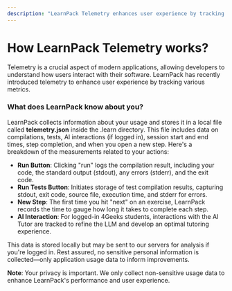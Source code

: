 ```yaml
---
description: "LearnPack Telemetry enhances user experience by tracking interactions and performance metrics, stored locally for improvement analysis."
---
```



# How **LearnPack Telemetry** works?

Telemetry is a crucial aspect of modern applications, allowing developers to understand how users interact with their software. LearnPack has recently introduced telemetry to enhance user experience by tracking various metrics.

### What does LearnPack know about you?
LearnPack collects information about your usage and stores it in a local file called **telemetry.json** inside the .learn directory. This file includes data on compilations, tests, AI interactions (if logged in), session start and end times, step completion, and when you open a new step. Here's a breakdown of the measurements related to your actions:

- **Run Button**: Clicking "run" logs the compilation result, including your code, the standard output (stdout), any errors (stderr), and the exit code.
- **Run Tests Button**: Initiates storage of test compilation results, capturing stdout, exit code, source file, execution time, and stderr for errors.
- **New Step**: The first time you hit "next" on an exercise, LearnPack records the time to gauge how long it takes to complete each step.
- **AI Interaction**: For logged-in 4Geeks students, interactions with the AI Tutor are tracked to refine the LLM and develop an optimal tutoring experience.

This data is stored locally but may be sent to our servers for analysis if you're logged in. Rest assured, no sensitive personal information is collected—only application usage data to inform improvements.

**Note**: Your privacy is important. We only collect non-sensitive usage data to enhance LearnPack's performance and user experience.
